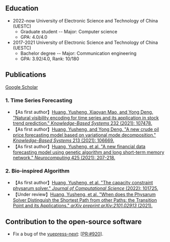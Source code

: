 ## Education

- 2022-now  University of Electronic Science and Technology of China (UESTC) 
  - Graduate student -- Major: Computer science 
  - GPA: 4.0/4.0
- 2017-2021  University of Electronic Science and Technology of China (UESTC)  
  - Bachelor degree -- Major: Communication engineering
  - GPA: 3.92/4.0, Rank: 10/180



## Publications

[Google Scholar](https://scholar.google.com/citations?hl=en&user=WNg781EAAAAJ)

### 1. Time Series Forecasting

- 【As first author】[Huang, Yusheng, Xiaoyan Mao, and Yong Deng. "Natural visibility encoding for time series and its application in stock trend prediction." *Knowledge-Based Systems* 232 (2021): 107478.](https://doi.org/10.1016/j.knosys.2021.107478)
- 【As first author】[Huang, Yusheng, and Yong Deng. "A new crude oil price forecasting model based on variational mode decomposition." *Knowledge-Based Systems* 213 (2021): 106669.](https://doi.org/10.1016/j.knosys.2020.106669)
- 【As first author】[Huang, Yusheng, et al. "A new financial data forecasting model using genetic algorithm and long short-term memory network." *Neurocomputing* 425 (2021): 207-218.](https://doi.org/10.1016/j.neucom.2020.04.086)

### 2. Bio-inspired Algorithm

- 【As first author】[Huang, Yusheng, et al. "The capacity constraint physarum solver." *Journal of Computational Science* (2022): 101725.](https://doi.org/10.1016/j.jocs.2022.101725)
- 【Under review】[Huang, Yusheng, et al. "When does the Physarum Solver Distinguish the  Shortest Path from other Paths: the Transition Point and its  Applications." *arXiv preprint arXiv:2101.02913* (2021).](https://arxiv.org/abs/2101.02913)



## Contribution to the open-source software

- Fix a bug of the [vuepress-next](https://github.com/vuepress/vuepress-next): [[PR:#920](https://github.com/vuepress/vuepress-next/pull/920)].

